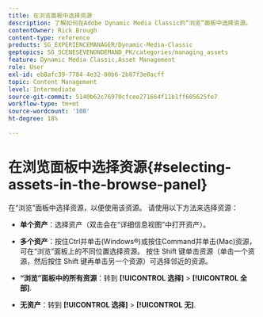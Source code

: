 ```yaml
---
title: 在浏览面板中选择资源
description: 了解如何在Adobe Dynamic Media Classic的“浏览”面板中选择资源。
contentOwner: Rick Brough
content-type: reference
products: SG_EXPERIENCEMANAGER/Dynamic-Media-Classic
geptopics: SG_SCENESEVENONDEMAND_PK/categories/managing_assets
feature: Dynamic Media Classic,Asset Management
role: User
exl-id: eb8afc39-7784-4e32-80b6-2b87f3e0acff
topic: Content Management
level: Intermediate
source-git-commit: 5140b62c76970cfcee271664f11b1ff605625fe7
workflow-type: tm+mt
source-wordcount: '108'
ht-degree: 18%

---
```


# 在浏览面板中选择资源{#selecting-assets-in-the-browse-panel}

在“浏览”面板中选择资源，以便使用该资源。 请使用以下方法来选择资源：

* **单个资产**：选择资产（双击会在“详细信息视图”中打开资产）。

* **多个资产**：按住Ctrl并单击(Windows®)或按住Command并单击(Mac)资源，可在“浏览”面板上的不同位置选择资源。 按住 Shift 键单击资源（单击一个资源，然后按住 Shift 键再单击另一个资源）可选择邻近的资源。

* **“浏览”面板中的所有资源**：转到 **[!UICONTROL 选择]** > **[!UICONTROL 全部]**.

* **无资产**：转到 **[!UICONTROL 选择]** > **[!UICONTROL 无]**.
